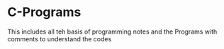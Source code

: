 # C-Programs
This includes all teh basis of programming notes and the Programs with comments to understand the codes
